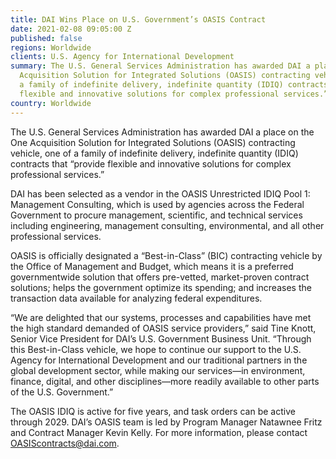 ```yaml
---
title: DAI Wins Place on U.S. Government’s OASIS Contract
date: 2021-02-08 09:05:00 Z
published: false
regions: Worldwide
clients: U.S. Agency for International Development
summary: The U.S. General Services Administration has awarded DAI a place on the One
  Acquisition Solution for Integrated Solutions (OASIS) contracting vehicle, one of
  a family of indefinite delivery, indefinite quantity (IDIQ) contracts that “provide
  flexible and innovative solutions for complex professional services.”
country: Worldwide
---
```


The U.S. General Services Administration has awarded DAI a place on the One Acquisition Solution for Integrated Solutions (OASIS) contracting vehicle, one of a family of indefinite delivery, indefinite quantity (IDIQ) contracts that “provide flexible and innovative solutions for complex professional services.”

DAI has been selected as a vendor in the OASIS Unrestricted IDIQ Pool 1: Management Consulting, which is used by agencies across the Federal Government to procure management, scientific, and technical services including engineering, management consulting, environmental, and all other professional services.

OASIS is officially designated a “Best-in-Class” (BIC) contracting vehicle by the Office of Management and Budget, which means it is a preferred governmentwide solution that offers pre-vetted, market-proven contract solutions; helps the government optimize its spending; and increases the transaction data available for analyzing federal expenditures.

“We are delighted that our systems, processes and capabilities have met the high standard demanded of OASIS service providers,” said Tine Knott, Senior Vice President for DAI’s U.S. Government Business Unit. “Through this Best-in-Class vehicle, we hope to continue our support to the U.S. Agency for International Development and our traditional partners in the global development sector, while making our services—in environment, finance, digital, and other disciplines—more readily available to other parts of the U.S. Government.”
 
The OASIS IDIQ is active for five years, and task orders can be active through 2029. DAI’s OASIS team is led by Program Manager Natawnee Fritz and Contract Manager Kevin Kelly. For more information, please contact [OASIScontracts@dai.com](OASIScontracts@dai.com).